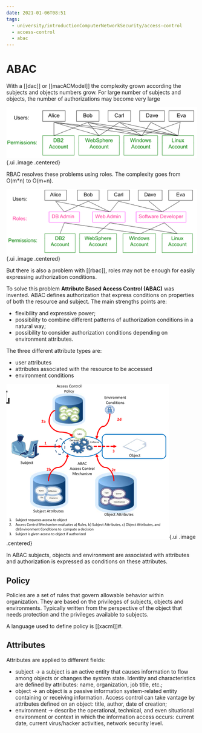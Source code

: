```yaml
---
date: 2021-01-06T08:51
tags:
  - university/introductionComputerNetworkSecurity/access-control
  - access-control
  - abac
---
```


# ABAC
With a [[dac]] or [[macACModel]] the complexity grown according the subjects and objects numbers grow. For large number of subjects and objects, the number of authorizations may become very large

![Dac mac problems](./static/dacMacProblems.png){.ui .image .centered}

RBAC resolves these problems using roles. The complexity goes from O(m*n) to O(m+n).

![](./static/rbacOverDacMac.png){.ui .image .centered}

But there is also a problem with [[rbac]], roles may not be enough for easily expressing authorization conditions.

To solve this problem **Attribute Based Access Control (ABAC)** was invented. ABAC defines authorization that express conditions on properties of both the resource and subject. The main strengths points are:

* flexibility and expressive power;
* possibility to combine different patterns of authorization conditions in a natural way;
* possibility to consider authorization conditions depending on environment attributes.

The three different attribute types are:

* user attributes
* attributes associated with the resource to be accessed
* environment conditions

![ABAC Model](./static/abacModel.png){.ui .image .centered}

In ABAC subjects, objects and environment are associated with attributes and authorization is expressed as conditions on these attributes.

## Policy
Policies are a set of rules that govern allowable behavior within organization. They are based on the privileges of subjects, objects and environments. Typically written from the perspective of the object that needs protection and the privileges available to subjects.

A language used to define policy is [[xacml]]#.

## Attributes
Attributes are applied to different fields:

* subject → a subject is an active entity that causes information to flow among objects or changes the system state. Identity and characteristics are defined by attributes: name, organization, job title, etc.;
* object → an object is a passive information system-related entity containing or receiving information. Access control can take vantage by attributes defined on an object: title, author, date of creation;
* environment → describe the operational, technical, and even situational environment or context in which the information access occurs: current date, current virus/hacker activities, network security level.

